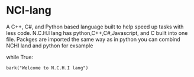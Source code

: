 # NCI-lang
A C++, C#, and Python based language built to help speed up tasks with less code. N.C.H.I lang has python,C++,C#,Javascript, and C built into one file. Packges are imported the same way as in python you can combind NCHI land and python for exsample

while True:

    bark("Welcome to N.C.H.I lang")
    

